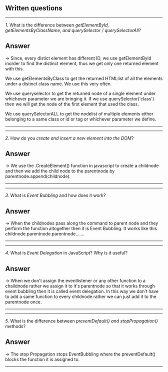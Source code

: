 ## Written questions
---
*1.*  What is the difference between *getElementById, getElementsByClassName, and querySelector / querySelectorAll*?

## Answer
-> Since, every distict element has different ID, we use getElementById inorder to find the distinct element, thus we get only one returned element with this.

We use getElementsByClass to get the returned HTMLlist of all the elements under a distinct class name. We use this very often. 

We use queryselector to get the returned node of a single element under whichever parameter we are bringing it. If we use querySelector('class') then we will get the node of the first element that used the class.

We use querySelectorALL to get the nodelist of multiple elements either belonging to a same class or id or tag or whichever parameter we define.

---

---

*2.* How do you *create and insert a new element into the DOM*?
## Answer
-> We use the .CreateElement() function in javascript to create a childnode and then we add the child node to the parentnode by parentnode.append(childnode).

---

---

*3.* What is *Event Bubbling* and how does it work?
## Answer
-> When the childnodes pass along the command to parent node and they perform the function altogether then it is Event Bubbling.
It works like this childnode.parentnode.parentnode.......

---

---

*4.* What is *Event Delegation* in JavaScript? Why is it useful?
## Answer
-> When we don't assign the eventlistener or any other function to a chaildnode rather we assign it to it's parentnode so that it works through event bubbling then it is called event delegation.
In this way we don't have to add a same function to every childnode rather we can just add it to the parentnode once.

---

---

*5.* What is the difference between *preventDefault() and stopPropagation()* methods?
## Answer
-> The stop Propagation stops EventBubbling where the preventDefault() blocks the function it is assigned to.

---
